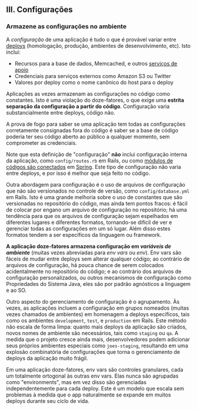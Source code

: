 ## III. Configurações
### Armazene as configurações no ambiente

A *configuração* de uma aplicação é tudo o que é provável variar entre [deploys](/codebase) (homologação, produção, ambientes de desenvolvimento, etc). Isto inclui:

* Recursos para a base de dados, Memcached, e outros [serviços de apoio](/backing-services)
* Credenciais para serviços externos como Amazon S3 ou Twitter
* Valores por deploy como o nome canônico do host para o deploy

Aplicações as vezes armazenam as configurações no código como constantes. Isto é uma violação do doze-fatores, o que exige uma **estrita separação da configuração a partir do código**. Configuração varia substancialmente entre deploys, código não.

A prova de fogo para saber se uma aplicação tem todas as configurações corretamente consignadas fora do código é saber se a base de código poderia ter seu código aberto ao público a qualquer momento, sem comprometer as credenciais.

Note que esta definição de "configuração" **não** inclui configuração interna da aplicação, como `config/routes.rb` em Rails, ou como [módulos de códigos são conectados](http://docs.spring.io/spring/docs/current/spring-framework-reference/html/beans.html) em [Spring](http://spring.io/). Este tipo de configuração não varia entre deploys, e por isso é melhor que seja feito no código.

Outra abordagem para configuração é o uso de arquivos de configuração que não são versionados no controle de versão, como `config/database.yml` em Rails. Isto é uma grande melhoria sobre o uso de constantes que são versionadas no repositório do código, mas ainda tem pontos fracos: é fácil de colocar por engano um arquivo de configuração no repositório; há uma tendência para que os arquivos de configuração sejam espelhados em diferentes lugares e diferentes formatos, tornando-se difícil de ver e gerenciar todas as configurações em um só lugar. Além disso estes formatos tendem a ser específicos da linguagem ou framework.

**A aplicação doze-fatores armazena configuração em *variáveis de ambiente*** (muitas vezes abreviadas para *env vars* ou *env*). Env vars são fáceis de mudar entre deploys sem alterar qualquer código; ao contrário de arquivos de configuração, há pouca chance de serem colocados acidentalmente no repositório do código; e ao contrário dos arquivos de configuração personalizados, ou outros mecanismos de configuração como Propriedades do Sistema Java, eles são por padrão agnósticos a linguagem e ao SO.

Outro aspecto do gerenciamento de configuração é o agrupamento. Às vezes, as aplicações incluem a configuração em grupos nomeados (muitas vezes chamados de ambientes) em homenagem a deploys específicos, tais como os ambientes `development`, `test`, e `production` em Rails. Este método não escala de forma limpa: quanto mais deploys da aplicação são criados, novos nomes de ambiente são necessários, tais como `staging` ou `qa`. A medida que o projeto cresce ainda mais, desenvolvedores podem adicionar seus próprios ambientes especiais como `joes-staging`, resultando em uma explosão combinatória de configurações que torna o gerenciamento de deploys da aplicação muito frágil.

Em uma aplicação doze-fatores, env vars são controles granulares, cada um totalmente ortogonal às outras env vars. Elas nunca são agrupadas como "environments", mas em vez disso são gerenciadas independentemente para cada deploy. Este é um modelo que escala sem problemas à medida que o app naturalmente se expande em muitos deploys durante seu ciclo de vida.
